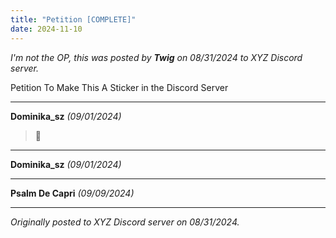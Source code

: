 ```yaml
---
title: "Petition [COMPLETE]"
date: 2024-11-10
---
```


*I'm not the OP, this was posted by **Twig** on *08/31/2024* to XYZ Discord server.* 

Petition To Make This A Sticker in the Discord Server


---
**Dominika_sz** *(09/01/2024)*  

> &#127881;
> 

---
**Dominika_sz** *(09/01/2024)*  

> 
> 

---
**Psalm De Capri** *(09/09/2024)*  

> 
> 

---

*Originally posted to XYZ Discord server on 08/31/2024.*
